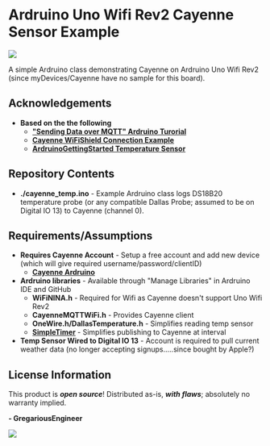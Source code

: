 Ardruino Uno Wifi Rev2 Cayenne Sensor Example
========================================
<img src="https://github.com/GregariousEngineering/UnoWifiRev2CayenneSensor/blob/master/images/UnoWifiRev2.png">

A simple Ardruino class demonstrating Cayenne on Ardruino Uno Wifi Rev2 (since myDevices/Cayenne have no sample for this board). 

Acknowledgements
----------------
* **Based on the the following**
   * **["Sending Data over MQTT" Ardruino Turorial](https://docs.arduino.cc/tutorials/uno-wifi-rev2/uno-wifi-r2-mqtt-device-to-device)**
   * **[Cayenne WiFiShield Connection Example](https://github.com/myDevicesIoT/Cayenne-MQTT-Arduino/blob/master/examples/Connections/WiFiShield/WiFiShield.ino)**
   * **[ArdruinoGettingStarted Temperature Sensor](https://arduinogetstarted.com/tutorials/arduino-temperature-sensor)**

Repository Contents
-------------------
* **./cayenne_temp.ino** - Example Ardruino class logs DS18B20 temperature probe (or any compatible Dallas Probe; assumed to be on Digital IO 13) to Cayenne (channel 0).

Requirements/Assumptions
--------------
* **Requires Cayenne Account** - Setup a free account and add new device (which will give required username/password/clientID)
   * **[Cayenne Ardruino](https://developers.mydevices.com/cayenne/landing/jumpstart-arduino-projects-cayenne/)**
* **Ardruino libraries** - Available through "Manage Libraries" in Ardruino IDE and GitHub
   * **WiFiNINA.h** - Required for Wifi as Cayenne doesn't support Uno Wifi Rev2
   * **CayenneMQTTWiFi.h** - Provides Cayenne client
   * **OneWire.h/DallasTemperature.h** - Simplifies reading temp sensor
   * **[SimpleTimer](https://playground.arduino.cc/Code/SimpleTimer/)** - Simplifies publishing to Cayenne at interval
* **Temp Sensor Wired to Digital IO 13** - Account is required to pull current weather data (no longer accepting signups.....since bought by Apple?)

License Information
-------------------

This product is _**open source**_! Distributed as-is, _**with flaws**_; absolutely no warranty implied.

**- GregariousEngineer**

<img src="https://github.com/GregariousEngineering/UnoWifiRev2CayenneSensor/blob/master/images/AeroTempMon.jpeg">
